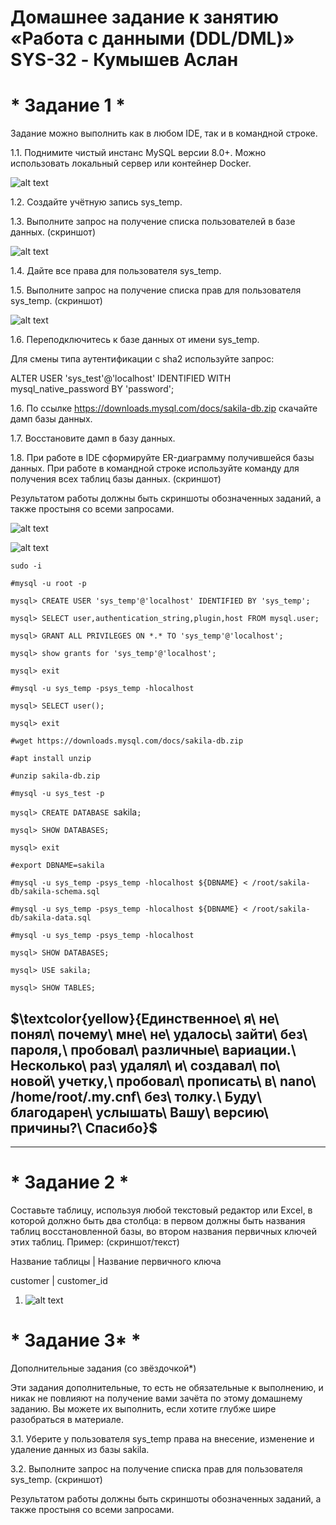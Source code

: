 # **Домашнее задание к занятию «Работа с данными (DDL/DML)» SYS-32 - Кумышев Аслан**

# * Задание 1 *
Задание можно выполнить как в любом IDE, так и в командной строке.

1.1. Поднимите чистый инстанс MySQL версии 8.0+. Можно использовать локальный сервер или контейнер Docker.

 ![alt text](https://github.com/sAslank/-DDL-DML/blob/main/img/Скриншот%2022-09-2024%20020632.jpg)

1.2. Создайте учётную запись sys_temp.

1.3. Выполните запрос на получение списка пользователей в базе данных. (скриншот)

 ![alt text](https://github.com/sAslank/-DDL-DML/blob/main/img/1.3.jpg)

1.4. Дайте все права для пользователя sys_temp.

1.5. Выполните запрос на получение списка прав для пользователя sys_temp. (скриншот)

![alt text](https://github.com/sAslank/-DDL-DML/blob/main/img/1%2C5.jpg)

1.6. Переподключитесь к базе данных от имени sys_temp.

Для смены типа аутентификации с sha2 используйте запрос:

ALTER USER 'sys_test'@'localhost' IDENTIFIED WITH mysql_native_password BY 'password';

1.6. По ссылке https://downloads.mysql.com/docs/sakila-db.zip скачайте дамп базы данных.

1.7. Восстановите дамп в базу данных.

1.8. При работе в IDE сформируйте ER-диаграмму получившейся базы данных. При работе в командной строке используйте команду для получения всех таблиц базы данных. (скриншот)

Результатом работы должны быть скриншоты обозначенных заданий, а также простыня со всеми запросами.
 
 ![alt text](https://github.com/sAslank/-DDL-DML/blob/main/img/1%2C17.jpg)

 ![alt text](https://github.com/sAslank/-DDL-DML/blob/main/img/1%2C7.jpg)

`sudo -i`

`#mysql -u root -p`

`mysql> CREATE USER 'sys_temp'@'localhost' IDENTIFIED BY 'sys_temp';`

`mysql> SELECT user,authentication_string,plugin,host FROM mysql.user;`

`mysql> GRANT ALL PRIVILEGES ON *.* TO 'sys_temp'@'localhost';`

`mysql> show grants for 'sys_temp'@'localhost';`

`mysql> exit`

`#mysql -u sys_temp -psys_temp -hlocalhost`

`mysql> SELECT user();`

`mysql> exit`

`#wget https://downloads.mysql.com/docs/sakila-db.zip`

`#apt install unzip`

`#unzip sakila-db.zip`

`#mysql -u sys_test -p`

`mysql> CREATE DATABASE `sakila`;`

`mysql> SHOW DATABASES;`

`mysql> exit`

`#export DBNAME=sakila`

`#mysql -u sys_temp -psys_temp -hlocalhost ${DBNAME} < /root/sakila-db/sakila-schema.sql`

`#mysql -u sys_temp -psys_temp -hlocalhost ${DBNAME} < /root/sakila-db/sakila-data.sql`

`#mysql -u sys_temp -psys_temp -hlocalhost`

`mysql> SHOW DATABASES;`

`mysql> USE sakila;`

`mysql> SHOW TABLES;`

## $\textcolor{yellow}{Единственное\ я\ не\ понял\ почему\ мне\ не\ удалось\ зайти\ без\ пароля,\ пробовал\ различные\ вариации.\ Несколько\ раз\ удалял\ и\ создавал\ по\ новой\ учетку,\ пробовал\ прописать\ в\  nano\ /home/root/.my.cnf\ без\ толку.\ Буду\ благодарен\ услышать\ Вашу\ версию\ причины?\ Спасибо}$ 
 **************************************************************************

# * Задание 2 *

Составьте таблицу, используя любой текстовый редактор или Excel, в которой должно быть два столбца: в первом должны быть названия таблиц восстановленной базы, во втором названия первичных ключей этих таблиц. Пример: (скриншот/текст)

Название таблицы | Название первичного ключа

customer         | customer_id


1. ![alt text](https://github.com/sAslank/-DDL-DML/blob/main/img/Скриншот%2023-09-2024%20030739.jpg)

# * Задание 3* *

Дополнительные задания (со звёздочкой*)

Эти задания дополнительные, то есть не обязательные к выполнению, и никак не повлияют на получение вами зачёта по этому домашнему заданию. Вы можете их выполнить, если хотите глубже шире разобраться в материале.

3.1. Уберите у пользователя sys_temp права на внесение, изменение и удаление данных из базы sakila.

3.2. Выполните запрос на получение списка прав для пользователя sys_temp. (скриншот)

Результатом работы должны быть скриншоты обозначенных заданий, а также простыня со всеми запросами.
